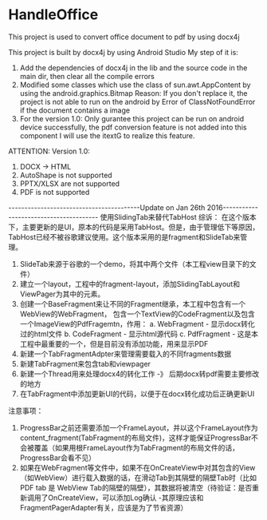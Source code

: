 # HandleOffice
This project is used to convert office document to pdf by using docx4j

This project is built by docx4j by using Android Studio
My step of it is:
1. Add the dependencies of docx4j in the lib and the source code in the main dir, then clear all the compile errors
2. Modified some classes which use the class of sun.awt.AppContent by using the android.graphics.Bitmap
  Reason:
  If you don't replace it, the project is not able to run on the android by Error of ClassNotFoundError if the document contains a image
3. For the version 1.0:
  Only gurantee this project can be run on android device successfully, the pdf conversion feature is not added into this component
  I will use the itextG to realize this feature.
  
ATTENTION:
  Version 1.0:
  1. DOCX -> HTML
  2. AutoShape is not supported
  3. PPTX/XLSX are not supported
  4. PDF is not supported

-----------------------------------------Update on Jan 26th 2016---------------------------------------
使用SlidingTab来替代TabHost
综诉：
在这个版本下，主要更新的是UI，原本的代码是采用TabHost。但是，由于管理低下等原因，TabHost已经不被谷歌建议使用。这个版本采用的是fragment和SlideTab来管理。
1. SlideTab来源于谷歌的一个demo，将其中两个文件（本工程view目录下的文件）
2. 建立一个layout，工程中的fragment-layout，添加SlidingTabLayout和ViewPager为其中的元素。
3. 创建一个BaseFragment来让不同的Fragment继承，本工程中包含有一个WebView的WebFragment， 包含一个TextView的CodeFragment以及包含一个ImageView的PdfFragemtn，作用：
  a. WebFragment - 显示docx转化过的html文件
  b. CodeFragment - 显示html源代码
  c. PdfFragment - 这是本工程中最重要的一个，但是目前没有添加功能，用来显示PDF
4. 新建一个TabFragmentAdpter来管理需要载入的不同fragments数据
5. 新建TabFragment来包含tab和viewpager
6. 新建一个Thread用来处理docx4的转化工作 -》 后期docx转pdf需要主要修改的地方
7. 在TabFragment中添加更新UI的代码，以便于在docx转化成功后正确更新UI

注意事项：
1. ProgressBar之前还需要添加一个FrameLayout，并以这个FrameLayout作为content_fragment(TabFragment的布局文件)，这样才能保证ProgressBar不会被覆盖（如果用根FrameLayout作为TabFragment的布局文件的话，ProgressBar会看不见）
2. 如果在WebFragment等文件中，如果不在OnCreateView中对其包含的View（如WebView）进行载入数据的话，在滑动Tab到其隔壁的隔壁Tab时（比如PDF tab 是 WebView Tab的隔壁的隔壁），其数据将被清空（待验证：是否重新调用了OnCreateView，可以添加Log确认 -其原理应该和FragmentPagerAdapter有关，应该是为了节省资源）

